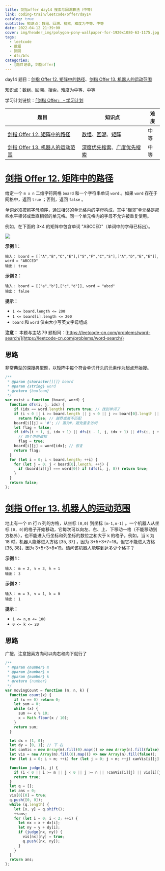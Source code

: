```yaml
---
title: 剑指offer day14 搜索与回溯算法（中等）
link: coding-train/leetcode/offer/day14
catalog: true
subtitle: 知识点：数组、回溯、搜索，难度为中等、中等
date: 2022-04-12 21:39:00
cover: img/header_img/polygon-pony-wallpaper-for-1920x1080-63-1175.jpg
tags:
  - leetcode
  - 数组
  - 回溯
  - dfs/bfs
categories:
  - [题目记录, 剑指offer]
---
```


day14 题目：[剑指 Offer 12. 矩阵中的路径](https://leetcode-cn.com/problems/ju-zhen-zhong-de-lu-jing-lcof/)、[剑指 Offer 13. 机器人的运动范围](https://leetcode-cn.com/problems/ji-qi-ren-de-yun-dong-fan-wei-lcof/)

知识点：数组、回溯、搜索，难度为中等、中等

学习计划链接：[「剑指 Offer」 - 学习计划](https://leetcode-cn.com/study-plan/lcof/?progress=7jn70jr)

| 题目                                                                                                    | 知识点                                                                                                                                  | 难度 |
| ------------------------------------------------------------------------------------------------------- | --------------------------------------------------------------------------------------------------------------------------------------- | ---- |
| [剑指 Offer 12. 矩阵中的路径](https://leetcode-cn.com/problems/ju-zhen-zhong-de-lu-jing-lcof/)          | [数组](https://leetcode-cn.com/tag/array)、[回溯](https://leetcode-cn.com/tag/backtracking)、[矩阵](https://leetcode-cn.com/tag/matrix) | 中等 |
| [剑指 Offer 13. 机器人的运动范围](https://leetcode-cn.com/problems/ji-qi-ren-de-yun-dong-fan-wei-lcof/) | [深度优先搜索](https://leetcode-cn.com/tag/depth-first-search)、[广度优先搜索](https://leetcode-cn.com/tag/breadth-first-search)        | 中等 |

# [剑指 Offer 12. 矩阵中的路径](https://leetcode-cn.com/problems/ju-zhen-zhong-de-lu-jing-lcof/)

给定一个 `m x n` 二维字符网格 `board` 和一个字符串单词 `word` 。如果 `word` 存在于网格中，返回 `true` ；否则，返回 `false` 。

单词必须按照字母顺序，通过相邻的单元格内的字母构成，其中“相邻”单元格是那些水平相邻或垂直相邻的单元格。同一个单元格内的字母不允许被重复使用。

例如，在下面的 3×4 的矩阵中包含单词 "ABCCED"（单词中的字母已标出）。

![](https://backblaze.cosine.ren/juejin/6ed052c945da41a4b5f5528bbaad37e1~Tplv-K3u1fbpfcp-Zoom-1.png)

**示例 1：**

```plain
输入： board = [["A","B","C","E"],["S","F","C","S"],["A","D","E","E"]], word = "ABCCED"
输出： true
```

**示例 2：**

```plain
输入： board = [["a","b"],["c","d"]], word = "abcd"
输出： false
```

**提示：**

- `1 <= board.length <= 200`
- `1 <= board[i].length <= 200`
- `board` 和 `word` 仅由大小写英文字母组成

**注意：** 本题与主站 79 题相同：[https://leetcode-cn.com/problems/word-search/](https://leetcode-cn.com/problems/word-search/)

## 思路

非常典型的深搜典型题，以矩阵中每个符合单词开头的元素作为起点开始搜。

```javascript
/**
 * @param {character[][]} board
 * @param {string} word
 * @return {boolean}
 */
var exist = function (board, word) {
  function dfs(i, j, idx) {
    if (idx == word.length) return true; // 找到单词了
    if (i < 0 || i >= board.length || j < 0 || j >= board[0].length || board[i][j] == '#' || board[i][j] != word[idx])
      return false; // 越界或者不匹配
    board[i][j] = '#'; // 置为#，避免重复访问
    let flag = false;
    if (dfs(i + 1, j, idx + 1) || dfs(i - 1, j, idx + 1) || dfs(i, j + 1, idx + 1) || dfs(i, j - 1, idx + 1))
      // 四个方向试探
      flag = true;
    board[i][j] = word[idx]; // 恢复
    return flag;
  }
  for (let i = 0; i < board.length; ++i) {
    for (let j = 0; j < board[0].length; ++j) {
      if (board[i][j] === word[0]) if (dfs(i, j, 0)) return true;
    }
  }
  return false;
};
```

# [剑指 Offer 13. 机器人的运动范围](https://leetcode-cn.com/problems/ji-qi-ren-de-yun-dong-fan-wei-lcof/)

地上有一个 m 行 n 列的方格，从坐标 `[0,0]` 到坐标 `[m-1,n-1]` 。一个机器人从坐标 `[0, 0]`的格子开始移动，它每次可以向左、右、上、下移动一格（不能移动到方格外），也不能进入行坐标和列坐标的数位之和大于 k 的格子。例如，当 k 为 18 时，机器人能够进入方格 [35, 37] ，因为 3+5+3+7=18。但它不能进入方格 [35, 38]，因为 3+5+3+8=19。请问该机器人能够到达多少个格子？

**示例 1：**

```plain
输入： m = 2, n = 3, k = 1
输出： 3
```

**示例 2：**

```plain
输入： m = 3, n = 1, k = 0
输出： 1
```

**提示：**

- `1 <= n,m <= 100`
- `0 <= k <= 20`

## 思路

广搜，注意搜索方向可以向右和向下就行了

```javascript
/**
 * @param {number} m
 * @param {number} n
 * @param {number} k
 * @return {number}
 */
var movingCount = function (m, n, k) {
  function count(x) {
    if (x == 0) return 0;
    let sum = 0;
    while (x) {
      sum += x % 10;
      x = Math.floor(x / 10);
    }
    return sum;
  }

  let dx = [1, 0];
  let dy = [0, 1]; // 下 右
  let canVis = new Array(m).fill(0).map(() => new Array(n).fill(false));
  let vis = new Array(m).fill(0).map(() => new Array(n).fill(false));
  for (let i = 0; i < m; ++i) for (let j = 0; j < n; ++j) canVis[i][j] = count(i) + count(j) <= k;

  function judge(i, j) {
    if (i < 0 || i >= m || j < 0 || j >= n || !canVis[i][j] || vis[i][j]) return false;
    return true;
  }
  let q = [];
  let ans = 0;
  vis[0][0] = true;
  q.push([0, 0]);
  while (q.length) {
    let [x, y] = q.shift();
    ++ans;
    for (let i = 0; i < 2; ++i) {
      let nx = x + dx[i];
      let ny = y + dy[i];
      if (judge(nx, ny)) {
        vis[nx][ny] = true;
        q.push([nx, ny]);
      }
    }
  }
  return ans;
};
```
